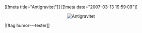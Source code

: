 [[!meta  title="Antigravitet"]]
[[!meta  date="2007-03-13 19:59:09"]]
<div align="center"><img src='http://pjatt.net/images/2007/03/antigravitykitty.gif' alt='Antigravitet'  /></div>

[[!tag  humor---tester]]